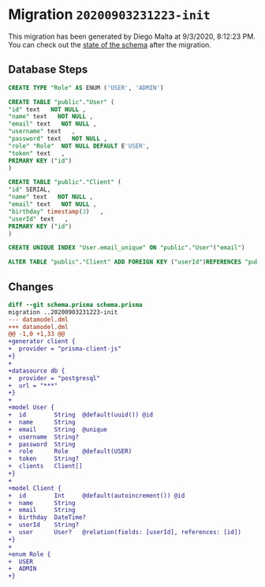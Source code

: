 # Migration `20200903231223-init`

This migration has been generated by Diego Malta at 9/3/2020, 8:12:23 PM.
You can check out the [state of the schema](./schema.prisma) after the migration.

## Database Steps

```sql
CREATE TYPE "Role" AS ENUM ('USER', 'ADMIN')

CREATE TABLE "public"."User" (
"id" text   NOT NULL ,
"name" text   NOT NULL ,
"email" text   NOT NULL ,
"username" text   ,
"password" text   NOT NULL ,
"role" "Role"  NOT NULL DEFAULT E'USER',
"token" text   ,
PRIMARY KEY ("id")
)

CREATE TABLE "public"."Client" (
"id" SERIAL,
"name" text   NOT NULL ,
"email" text   NOT NULL ,
"birthday" timestamp(3)   ,
"userId" text   ,
PRIMARY KEY ("id")
)

CREATE UNIQUE INDEX "User.email_unique" ON "public"."User"("email")

ALTER TABLE "public"."Client" ADD FOREIGN KEY ("userId")REFERENCES "public"."User"("id") ON DELETE SET NULL ON UPDATE CASCADE
```

## Changes

```diff
diff --git schema.prisma schema.prisma
migration ..20200903231223-init
--- datamodel.dml
+++ datamodel.dml
@@ -1,0 +1,33 @@
+generator client {
+  provider = "prisma-client-js"
+}
+
+datasource db {
+  provider = "postgresql"
+  url = "***"
+}
+
+model User {
+  id        String  @default(uuid()) @id
+  name      String
+  email     String  @unique
+  username  String?
+  password  String
+  role      Role    @default(USER)
+  token     String?
+  clients   Client[]
+}
+
+model Client {
+  id        Int     @default(autoincrement()) @id
+  name      String
+  email     String
+  birthday  DateTime?
+  userId    String?
+  user      User?   @relation(fields: [userId], references: [id])
+}
+
+enum Role {
+  USER
+  ADMIN
+}
```
